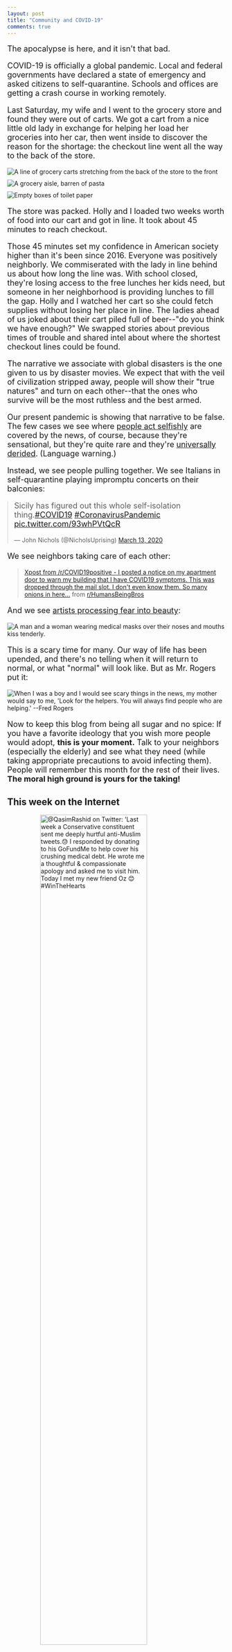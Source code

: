 ```yaml
---
layout: post
title: "Community and COVID-19"
comments: true
---
```


<style>
p {
	font-size: 18px;
}
</style>

The apocalypse is here, and it isn't that bad.

COVID-19 is officially a global pandemic. Local and federal governments have declared a state of emergency and asked citizens to self-quarantine. Schools and offices are getting a crash course in working remotely.

Last Saturday, my wife and I went to the grocery store and found they were out of carts. We got a cart from a nice little old lady in exchange for helping her load her groceries into her car, then went inside to discover the reason for the shortage: the checkout line went all the way to the back of the store.

<img class="photo" src="/blog/assets/2020-03-15/line.jpg" alt="A line of grocery carts stretching from the back of the store to the front" />
<img class="photo" src="/blog/assets/2020-03-15/left-shelf.jpg" alt="A grocery aisle, barren of pasta" />
<img class="photo" src="/blog/assets/2020-03-15/right-shelf.jpg" alt="Empty boxes of toilet paper" />

<style>
.photo {
	margin: 10px auto;
	display: block;
}
</style>

The store was packed. Holly and I loaded two weeks worth of food into our cart and got in line. It took about 45 minutes to reach checkout.

Those 45 minutes set my confidence in American society higher than it's been since 2016. Everyone was positively neighborly. We commiserated with the lady in line behind us about how long the line was. With school closed, they're losing access to the free lunches her kids need, but someone in her neighborhood is providing lunches to fill the gap. Holly and I watched her cart so she could fetch supplies without losing her place in line. The ladies ahead of us joked about their cart piled full of beer--"do you think we have enough?" We swapped stories about previous times of trouble and shared intel about where the shortest checkout lines could be found.

The narrative we associate with global disasters is the one given to us by disaster movies. We expect that with the veil of civilization stripped away, people will show their "true natures" and turn on each other--that the ones who survive will be the most ruthless and the best armed.

Our present pandemic is showing that narrative to be false. The few cases we see where [people act selfishly](https://nypost.com/2020/03/15/tennessee-stops-hoarding-bros-from-selling-almost-18k-bottles-of-hand-sanitizer/) are covered by the news, of course, because they're sensational, but they're quite rare and they're [universally derided](https://www.youtube.com/watch?v=mBrYDoe6HMk). (Language warning.) 

Instead, we see people pulling together. We see Italians in self-quarantine playing impromptu concerts on their balconies:

<blockquote class="twitter-tweet"><p lang="en" dir="ltr">Sicily has figured out this whole self-isolation thing.<a href="https://twitter.com/hashtag/COVID19?src=hash&amp;ref_src=twsrc%5Etfw">#COVID19</a> <a href="https://twitter.com/hashtag/CoronavirusPandemic?src=hash&amp;ref_src=twsrc%5Etfw">#CoronavirusPandemic</a> <a href="https://t.co/93whPVtQcR">pic.twitter.com/93whPVtQcR</a></p>&mdash; John Nichols (@NicholsUprising) <a href="https://twitter.com/NicholsUprising/status/1238545438476730369?ref_src=twsrc%5Etfw">March 13, 2020</a></blockquote> <script async src="https://platform.twitter.com/widgets.js" charset="utf-8"></script>

<style>
.twitter-tweet {
	margin: auto;
}
</style>

We see neighbors taking care of each other:

<blockquote class="reddit-card" data-card-created="1584836229"><a href="https://www.reddit.com/r/HumansBeingBros/comments/fk3336/xpost_from_rcovid19positive_i_posted_a_notice_on/">Xpost from /r/COVID19positive - I posted a notice on my apartment door to warn my building that I have COVID19 symptoms. This was dropped through the mail slot. I don't even know them. So many onions in here...</a> from <a href="http://www.reddit.com/r/HumansBeingBros">r/HumansBeingBros</a></blockquote>
<script async src="//embed.redditmedia.com/widgets/platform.js" charset="UTF-8"></script>

And we see [artists processing fear into beauty](https://www.theguardian.com/artanddesign/2020/mar/18/the-act-of-love-using-photography-to-spread-unity-during-a-pandemic):

<img class="photo" src="/blog/assets/2020-03-15/the-act-of-love.jpg" alt="A man and a woman wearing medical masks over their noses and mouths kiss tenderly." />

This is a scary time for many. Our way of life has been upended, and there's no telling when it will return to normal, or what "normal" will look like. But as Mr. Rogers put it:

<img class="photo" src="/blog/assets/2020-03-15/mr-rogers.jfif" alt="When I was a boy and I would see scary things in the news, my mother would say to me, 'Look for the helpers. You will always find people who are helping.' --Fred Rogers" />

Now to keep this blog from being all sugar and no spice: If you have a favorite ideology that you wish more people would adopt, **this is your moment.** Talk to your neighbors (especially the elderly) and see what they need (while taking appropriate precautions to avoid infecting them). People will remember this month for the rest of their lives. **The moral high ground is yours for the taking!**

## This week on the Internet

<style>
.meme {
	width: 70%;
	margin: 0 auto 3em auto;
	display: block;
}
</style>

<img class="meme" src="https://i.redd.it/7fo003yj2ol41.jpg" alt="@QasimRashid on Twitter: 'Last week a Conservative constituent sent me deeply hurtful anti-Muslim tweets.😓 I responded by donating to his GoFundMe to help cover his crushing medical debt. He wrote me a thoughtful & compassionate apology and asked me to visit him. Today I met my new friend Oz 😊 #WinTheHearts" />

<img class="meme" src="https://i.redd.it/hsjtmb94hen41.jpg" alt="@cetELIESparibus on Twitter: 'For my next job interview, I'm gonna ask my 'future' employer on 'what are the things you've done for your employees during the COVID-19 community quarantine." />

<img class="meme" src="https://i.imgur.com/n7UPxDS.png" alt="@beccaliz on Twitter: 'To the @ikea developer who is desperately debugging the shopping cart in production, I salute you. We're all having a hard time this week.'" />

<img class="meme" src="https://i.redd.it/xbmppte4pjn41.jpg" alt="@ryanbrooks on Twitter: 'A bar in my neighborhood is delivering entire liters of their premixed margeritas for $25 and you get a complimentary roll of toilet paper with your purchase and it's really starting to feel like there are no rules anymore" />

<img class="meme" src="https://i.redd.it/kco675mv2rm41.jpg" alt="wow-david on Tumblr: 'My parrot has a vague understanding of the word 'no'. He knows to stop doing what he's doing when he hears it, and he knows how to say it. He knows it's a word that is used when he's doing something he shouldn't be doing. However, being told 'no' doesn't make him stop doing it in the future. If he's ever out of my sight or if I'm not paying attention, I know exactly when he's doing something bad. Because he says 'no' to himself as he does it." />

<div class="meme">
	<blockquote class="imgur-embed-pub" lang="en" data-id="GtfIceE" data-context="false"><a href="//imgur.com/GtfIceE">Oh look this brand is on saAAAAAAHHHHHHHHHHHHHH!!!!</a></blockquote><script async src="//s.imgur.com/min/embed.js" charset="utf-8"></script>
</div>

## Reading material

- [My Semester With the Snowflakes](https://gen.medium.com/my-semester-with-the-snowflakes-888285f0e662): 52-year-old Navy SEAL enrolls in Yale with a bunch of millennials, everything goes better than expected.

- [75-year-old woman writes a fantastic essay about the video game her son stars in](https://www.reddit.com/r/reddeadredemption/comments/f31bz4/at_75_my_mother_decided_to_play_through_red_dead/): She bought a PlayStation 4 and learned to use it so she could appreciate what he did for a living.

- [The Nuclear Family was a Mistake](https://www.theatlantic.com/magazine/archive/2020/03/the-nuclear-family-was-a-mistake/605536/): David Brooks looks at how families have changed through time. If our families were more multigenerational, the very old and the very young would both be better off. (It would probably make quarantine more difficult, though.)
